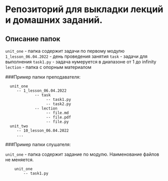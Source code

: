 # Репозиторий для выкладки лекций и домашних заданий.

## Описание папок
`unit_one` - папка содержит задачи по первому модулю
`1_lesson_06.04.2022` - день проведения занятия
`task` - задачи для выполнения
`task1.py` - задача нумеруется в диапазоне от 1 до infinity
`lection` - папка с опорным материалом 

###Пример папки преподавателя:
```
  unit_one
     -- 1_lesson_06.04.2022 
             -- task
                  -- task1.py
                  -- task2.py
             -- lection  
                  -- file.md
                  -- file.pdf
                  -- file.py
  unit_two
     -- 10_lesson_06.04.2022
     ...
```

###Пример папки слушателя:

`unit_one` - папка содержит задание по модулю. Наименование файлов не
меняется.

```
    unit_one
        -- task1.py
 ```   